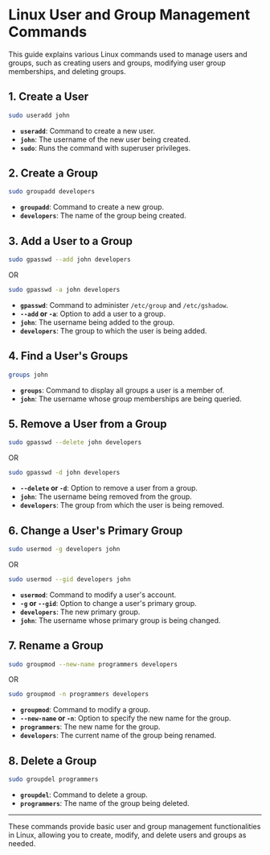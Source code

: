 # Linux User and Group Management Commands

This guide explains various Linux commands used to manage users and groups, such as creating users and groups, modifying user group memberships, and deleting groups.

## 1. Create a User

```bash
sudo useradd john
```

- **`useradd`**: Command to create a new user.
- **`john`**: The username of the new user being created.
- **`sudo`**: Runs the command with superuser privileges.

## 2. Create a Group

```bash
sudo groupadd developers
```

- **`groupadd`**: Command to create a new group.
- **`developers`**: The name of the group being created.

## 3. Add a User to a Group

```bash
sudo gpasswd --add john developers
```

OR

```bash
sudo gpasswd -a john developers
```

- **`gpasswd`**: Command to administer `/etc/group` and `/etc/gshadow`.
- **`--add` or `-a`**: Option to add a user to a group.
- **`john`**: The username being added to the group.
- **`developers`**: The group to which the user is being added.

## 4. Find a User's Groups

```bash
groups john
```

- **`groups`**: Command to display all groups a user is a member of.
- **`john`**: The username whose group memberships are being queried.

## 5. Remove a User from a Group

```bash
sudo gpasswd --delete john developers
```

OR

```bash
sudo gpasswd -d john developers
```

- **`--delete` or `-d`**: Option to remove a user from a group.
- **`john`**: The username being removed from the group.
- **`developers`**: The group from which the user is being removed.

## 6. Change a User's Primary Group

```bash
sudo usermod -g developers john
```

OR

```bash
sudo usermod --gid developers john
```

- **`usermod`**: Command to modify a user's account.
- **`-g` or `--gid`**: Option to change a user's primary group.
- **`developers`**: The new primary group.
- **`john`**: The username whose primary group is being changed.

## 7. Rename a Group

```bash
sudo groupmod --new-name programmers developers
```

OR

```bash
sudo groupmod -n programmers developers
```

- **`groupmod`**: Command to modify a group.
- **`--new-name` or `-n`**: Option to specify the new name for the group.
- **`programmers`**: The new name for the group.
- **`developers`**: The current name of the group being renamed.

## 8. Delete a Group

```bash
sudo groupdel programmers
```

- **`groupdel`**: Command to delete a group.
- **`programmers`**: The name of the group being deleted.

---

These commands provide basic user and group management functionalities in Linux, allowing you to create, modify, and delete users and groups as needed.
